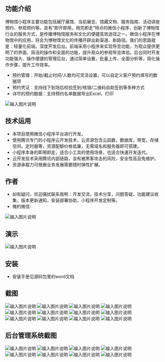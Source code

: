 ## 功能介绍 
    
博物馆小程序主要功能包括展厅展馆、当前展览、馆藏文物、服务指南、活动讲座预约、参观预约等。具有“即开即用，用完即走”特点的微信小程序，创新了博物馆行业的服务方式，是传播博物馆服务和文化的便捷高效途径之一。微信小程序在博物馆中的应用，将会为博物馆文化的传播开辟出新渠道、新路径。我们的思路就是：轻量化前端，深度开发后台。前端采用小程序来实现导览功能，为观众提供更明了的界面、简洁的操作和全面的功能，提升观众的参观导览体验。后台同时开发功能强大、操作便捷的管理后台，通过简单设置，批量上传、全面分析等，简化操作步骤，提升工作效率。

- 预约管理：开始/截止时间/人数均可灵活设置，可以自定义客户预约填写的数据项
- 预约凭证：支持线下到场后校验签到/核销/二维码自助签到等多种方式
- 详尽的预约数据：支持预约名单数据导出Excel，打印
 
![输入图片说明](demo/%E4%BA%8C%E7%BB%B4%E7%A0%81.png)

## 技术运用
- 本项目使用微信小程序平台进行开发。
- 使用腾讯专门的小程序云开发技术，云资源包含云函数，数据库，带宽，存储空间，定时器等，资源配额价格低廉，无需域名和服务器即可搭建。
- 小程序本身的即用即走，适合小工具的使用场景，也适合快速开发迭代。
- 云开发技术采用腾讯内部链路，没有被黑客攻击的风险，安全性高且免维护。
- 资源承载力可根据业务发展需要随时弹性扩展。  



## 作者
- 如有疑问，欢迎骚扰联系我鸭：开发交流，技术分享，问题答疑，功能建议收集，版本更新通知，安装部署协助，小程序开发定制等。
- 俺的微信:

![输入图片说明](demo/author-base.png)
 



## 演示

 ![输入图片说明](demo/%E4%BA%8C%E7%BB%B4%E7%A0%81.png)

 

## 安装

- 安装手册见源码包里的word文档




## 截图
![输入图片说明](demo/%E9%A6%96%E9%A1%B5.png)
![输入图片说明](demo/%E5%BD%93%E5%89%8D%E5%B1%95%E8%A7%88.png)
![输入图片说明](demo/%E6%9C%8D%E5%8A%A1%E6%8C%87%E5%8D%97.png)
![输入图片说明](demo/%E9%A6%86%E8%97%8F%E6%96%87%E7%89%A9.png)
![输入图片说明](demo/%E5%8F%82%E8%A7%82%E9%A2%84%E7%BA%A6.png)
 ![输入图片说明](demo/%E6%B4%BB%E5%8A%A8%E8%AE%B2%E5%BA%A7.png)
![输入图片说明](demo/%E9%A2%84%E7%BA%A6%E8%AF%A6%E6%83%85.png)
![输入图片说明](demo/%E6%8A%A5%E5%90%8D.png)
![输入图片说明](demo/%E9%A2%84%E7%BA%A6%E6%97%A5%E5%8E%86.png)
![输入图片说明](demo/%E9%A2%84%E7%BA%A6%E6%88%90%E5%8A%9F.png)
![输入图片说明](demo/%E5%B1%95%E5%8E%85%E5%B1%95%E9%A6%86.png)
![输入图片说明](demo/%E6%88%91%E7%9A%84.png)

## 后台管理系统截图
![输入图片说明](demo/%E5%90%8E%E5%8F%B0-%E9%A2%84%E7%BA%A6%E7%AE%A1%E7%90%86.png)
![输入图片说明](demo/%E5%90%8E%E5%8F%B0-%E8%8F%9C%E5%8D%95.png)
![输入图片说明](demo/%E5%90%8E%E5%8F%B0-%E9%A2%84%E7%BA%A6%E6%B7%BB%E5%8A%A0.png)
![输入图片说明](demo/%E5%90%8E%E5%8F%B0-%E6%97%B6%E6%AE%B5%E8%AE%BE%E7%BD%AE.png)
![输入图片说明](demo/%E5%90%8E%E5%8F%B0-%E9%A2%84%E7%BA%A6%E6%95%B0%E6%8D%AE%E5%AF%BC%E5%87%BA.png)
![输入图片说明](demo/%E5%90%8E%E5%8F%B0-%E9%A2%84%E7%BA%A6%E6%B7%BB%E5%8A%A0.png)
![输入图片说明](demo/%E5%90%8E%E5%8F%B0-%E6%A0%B8%E9%94%80.png)
![输入图片说明](demo/%E5%90%8E%E5%8F%B0-%E6%8A%A5%E5%90%8D%E7%AE%A1%E7%90%86.png)
